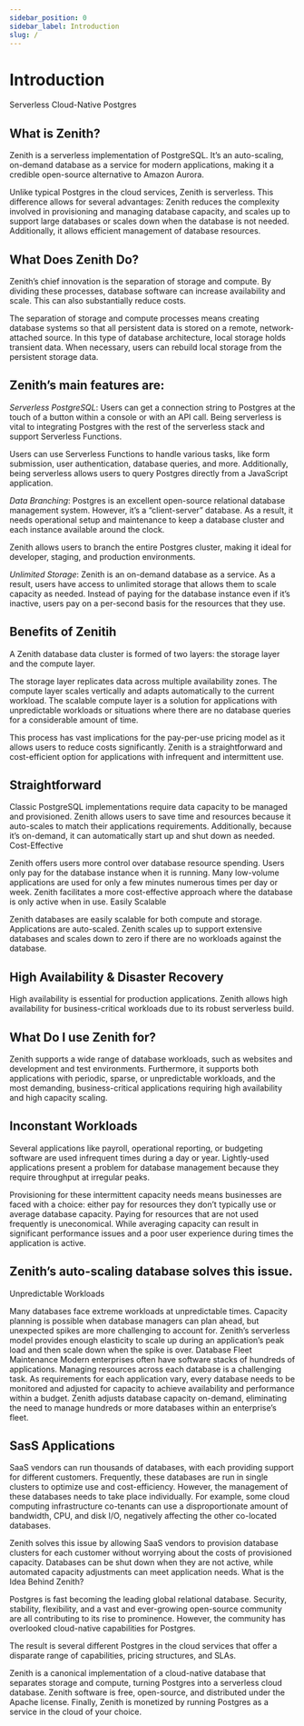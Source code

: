 ```yaml
---
sidebar_position: 0
sidebar_label: Introduction
slug: /
---
```


# Introduction
Serverless Cloud-Native Postgres



## What is Zenith?


Zenith is a serverless implementation of PostgreSQL. It’s an auto-scaling, on-demand database as a service for modern applications, making it a credible open-source alternative to Amazon Aurora.

Unlike typical Postgres in the cloud services, Zenith is serverless. This difference allows for several advantages: Zenith reduces the complexity involved in provisioning and managing database capacity, and scales up to support large databases or scales down when the database is not needed. Additionally, it allows efficient management of database resources.


## What Does Zenith Do?


Zenith’s chief innovation is the separation of storage and compute. By dividing these processes, database software can increase availability and scale. This can also substantially reduce costs.

The separation of storage and compute processes means creating database systems so that all persistent data is stored on a remote, network-attached source. In this type of database architecture, local storage holds transient data. When necessary, users can rebuild local storage from the persistent storage data.

## Zenith’s main features are:

*Serverless PostgreSQL*: Users can get a connection string to Postgres at the touch of a button within a console or with an API call. Being serverless is vital to integrating Postgres with the rest of the serverless stack and support Serverless Functions. 

Users can use Serverless Functions to handle various tasks, like form submission, user authentication, database queries, and more. Additionally, being serverless allows users to query Postgres directly from a JavaScript application.

*Data Branching*: Postgres is an excellent open-source relational database management system. However, it’s a “client-server” database. As a result, it needs operational setup and maintenance to keep a database cluster and each instance available around the clock.

Zenith allows users to branch the entire Postgres cluster, making it ideal for developer, staging, and production environments.

*Unlimited Storage*: Zenith is an on-demand database as a service. As a result, users have access to unlimited storage that allows them to scale capacity as needed. Instead of paying for the database instance even if it’s inactive, users pay on a per-second basis for the resources that they use.

## Benefits of Zenitih

A Zenith database data cluster is formed of two layers: the storage layer and the compute layer.

The storage layer replicates data across multiple availability zones. The compute layer scales vertically and adapts automatically to the current workload. The scalable compute layer is a solution for applications with unpredictable workloads or situations where there are no database queries for a considerable amount of time.

This process has vast implications for the pay-per-use pricing model as it allows users to reduce costs significantly. Zenith is a straightforward and cost-efficient option for applications with infrequent and intermittent use.

## Straightforward

Classic PostgreSQL implementations require data capacity to be managed and provisioned. Zenith allows users to save time and resources because it auto-scales to match their applications requirements. Additionally, because it’s on-demand, it can automatically start up and shut down as needed.
Cost-Effective

Zenith offers users more control over database resource spending. Users only pay for the database instance when it is running. Many low-volume applications are used for only a few minutes numerous times per day or week. Zenith facilitates a more cost-effective approach where the database is only active when in use.
Easily Scalable

Zenith databases are easily scalable for both compute and storage. Applications are auto-scaled. Zenith scales up to support extensive databases and scales down to zero if there are no workloads against the database.

## High Availability & Disaster Recovery

High availability is essential for production applications. Zenith allows high availability for business-critical workloads due to its robust serverless build.

## What Do I use Zenith for?


Zenith supports a wide range of database workloads, such as websites and development and test environments. Furthermore, it supports both applications with periodic, sparse, or unpredictable workloads, and the most demanding, business-critical applications requiring high availability and high capacity scaling.

## Inconstant Workloads

Several applications like payroll, operational reporting, or budgeting software are used infrequent times during a day or year. Lightly-used applications present a problem for database management because they require throughput at irregular peaks. 

Provisioning for these intermittent capacity needs means businesses are faced with a choice: either pay for resources they don’t typically use or average database capacity. Paying for resources that are not used frequently is uneconomical. While averaging capacity can result in significant performance issues and a poor user experience during times the application is active.

## Zenith’s auto-scaling database solves this issue.
Unpredictable Workloads

Many databases face extreme workloads at unpredictable times. Capacity planning is possible when database managers can plan ahead, but unexpected spikes are more challenging to account for. Zenith’s serverless model provides enough elasticity to scale up during an application’s peak load and then scale down when the spike is over.
Database Fleet Maintenance
Modern enterprises often have software stacks of hundreds of applications. Managing resources across each database is a challenging task. As requirements for each application vary, every database needs to be monitored and adjusted for capacity to achieve availability and performance within a budget.
Zenith adjusts database capacity on-demand, eliminating the need to manage hundreds or more databases within an enterprise’s fleet.

## SasS Applications

SaaS vendors can run thousands of databases, with each providing support for different customers. Frequently, these databases are run in single clusters to optimize use and cost-efficiency. However, the management of these databases needs to take place individually. For example, some cloud computing infrastructure co-tenants can use a disproportionate amount of bandwidth, CPU, and disk I/O, negatively affecting the other co-located databases.

Zenith solves this issue by allowing SaaS vendors to provision database clusters for each customer without worrying about the costs of provisioned capacity. Databases can be shut down when they are not active, while automated capacity adjustments can meet application needs.
What is the Idea Behind Zenith?

Postgres is fast becoming the leading global relational database. Security, stability, flexibility, and a vast and ever-growing open-source community are all contributing to its rise to prominence. However, the community has overlooked cloud-native capabilities for Postgres.

The result is several different Postgres in the cloud services that offer a disparate range of capabilities, pricing structures, and SLAs.

Zenith is a canonical implementation of a cloud-native database that separates storage and compute, turning Postgres into a serverless cloud database. Zenith software is free, open-source, and distributed under the Apache license. Finally, Zenith is monetized by running Postgres as a service in the cloud of your choice. 
